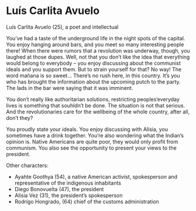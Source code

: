 # Luís Carlita Avuelo

Luís Carlita Avuelo (25), a poet and intellectual

You’ve had a taste of the underground life in the night spots of the capital. You enjoy hanging around bars, and you meet so many interesting people there! When there were rumors that a revolution was underway, though, you laughed at those dupes. Well, not that you don’t like the idea that everything would belong to everybody – you enjoy discussing about the communist ideals and you support them. But to strain yourself for that? No way! The word mañana is so sweet... There’s no rush here, in this country. It’s you who has brought the information about the upcoming putch to the party. The lads in the bar were saying that it was imminent.

You don’t really like authoritarian solutions, restricting peoples‘everyday lives is something that souhldn’t be done. The situation is not that serious. And the revolutionaries care for the wellbeing of the whole country, after all, don’t they?

You proudly state your ideals. You enjoy discussing with Alísia, you sometimes have a drink together. You’re also wondering what the Indian’s opinion is. Native Americans are quite poor, they would only profit from communism. You also see the opportunity to present your views to the president.

Other characters:

- Ayahte Goothya (54), a native American activist, spokesperson and representative of the indigenous inhabitants
- Diego Bonovuelta (47), the president
- Alísia Vez (31), the president’s spokesperson
- Rodrígo Hongrado, (64) chief of the customs administration
